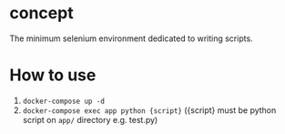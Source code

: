 # concept
The minimum selenium environment dedicated to writing scripts.

# How to use
1. `docker-compose up -d`
2. `docker-compose exec app python {script}` ({script} must be python script on `app/` directory e.g. test.py)